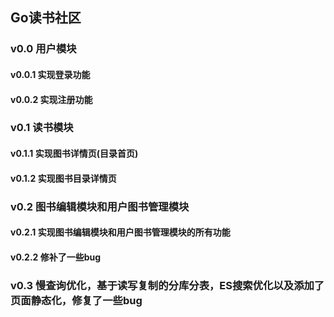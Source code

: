 ## Go读书社区
### v0.0 用户模块
#### v0.0.1 实现登录功能
#### v0.0.2 实现注册功能
### v0.1 读书模块
#### v0.1.1 实现图书详情页(目录首页)
#### v0.1.2 实现图书目录详情页
### v0.2 图书编辑模块和用户图书管理模块
#### v0.2.1 实现图书编辑模块和用户图书管理模块的所有功能
#### v0.2.2 修补了一些bug 
### v0.3 慢查询优化，基于读写复制的分库分表，ES搜索优化以及添加了页面静态化，修复了一些bug

